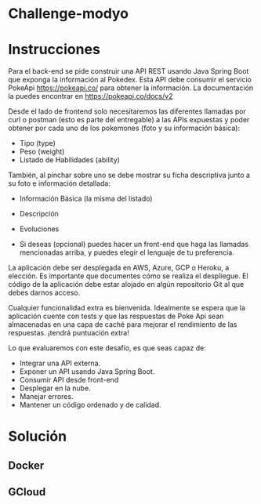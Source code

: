 # Challenge-modyo

# Instrucciones
Para el back-end se pide construir una API REST usando Java Spring Boot que exponga la información al Pokedex. 
Esta API debe consumir el servicio PokeApi https://pokeapi.co/ para obtener la información. La documentación la puedes encontrar en https://pokeapi.co/docs/v2

Desde el lado de frontend solo necesitaremos las diferentes llamadas por curl o postman (esto es parte del entregable) a las APIs expuestas y poder obtener por cada uno de los pokemones (foto y su información básica):
- Tipo (type)
- Peso (weight)
- Listado de Habilidades (ability)

También, al pinchar sobre uno se debe mostrar su ficha descriptiva junto a su foto e información detallada:
- Información Básica (la misma del listado)
- Descripción
- Evoluciones

- Si deseas (opcional) puedes hacer un front-end que haga las llamadas mencionadas arriba, y puedes elegir el lenguaje de tu preferencia.

La aplicación debe ser desplegada en AWS, Azure, GCP o Heroku, a elección. Es importante que documentes cómo se realiza el despliegue. El código de la aplicación debe estar alojado en algún repositorio Git al que debes darnos acceso. 

Cualquier funcionalidad extra es bienvenida. Idealmente se espera que la aplicación cuente con tests y que las respuestas de Poke Api sean almacenadas en una capa de caché para mejorar el rendimiento de las respuestas.  ¡tendrá puntuación extra! 

Lo que evaluaremos con este desafío, es que seas capaz de: 
- Integrar una API externa.
- Exponer un API usando Java Spring Boot.
- Consumir API desde front-end 
- Desplegar en la nube.
- Manejar errores.
- Mantener un código ordenado y de calidad. 

# Solución

## Docker

## GCloud
